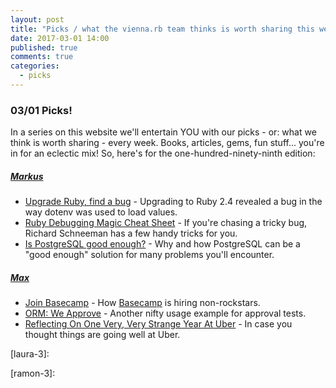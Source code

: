 ```yaml
---
layout: post
title: "Picks / what the vienna.rb team thinks is worth sharing this week"
date: 2017-03-01 14:00
published: true
comments: true
categories:
  - picks
---
```


### 03/01 Picks!

In a series on this website we'll entertain YOU with our picks - or: what we think is worth sharing - every week.
Books, articles, gems, fun stuff... you're in for an eclectic mix! So, here's for the one-hundred-ninety-ninth edition:

##### [Markus][markus]
- [Upgrade Ruby, find a bug][markus-1] - Upgrading to Ruby 2.4 revealed a bug in the way dotenv was used to load values.
- [Ruby Debugging Magic Cheat Sheet][markus-2] - If you're chasing a tricky bug, Richard Schneeman has a few handy tricks for you.
- [Is PostgreSQL good enough?][markus-3] - Why and how PostgreSQL can be a "good enough" solution for many problems you'll encounter.

##### [Max][max]
- [Join Basecamp][max-1] - How [Basecamp][basecamp] is hiring non-rockstars.
- [ORM: We Approve][max-2] - Another nifty usage example for approval tests.
- [Reflecting On One Very, Very Strange Year At Uber][max-3] - In case you thought things are going well at Uber.



[laura]: https://www.twitter.com/alicetragedy
[laura-1]:
[laura-2]:
[laura-3]:

[ramon]: https://twitter.com/senorhuidobro
[ramon-1]:
[ramon-2]:
[ramon-3]:

[markus]: https://twitter.com/nuclearsquid
[markus-1]: https://thomasleecopeland.com/2017/02/16/upgrade-ruby-find-bug.html
[markus-2]: http://www.schneems.com/2016/01/25/ruby-debugging-magic-cheat-sheet.html
[markus-3]: http://renesd.blogspot.co.at/2017/02/is-postgresql-good-enough.html

[max]: https://www.twitter.com/klappradla
[max-1]: https://m.signalvnoise.com/join-basecamp-as-our-new-rails-programmer-bf7022cb08f7#.v18jqkmc6
[max-2]: https://blog.remix.com/orm-we-approve-60f2a68f73fb#.8t71m9de7
[max-3]: https://www.susanjfowler.com/blog/2017/2/19/reflecting-on-one-very-strange-year-at-uber
[basecamp]: https://basecamp.com/
